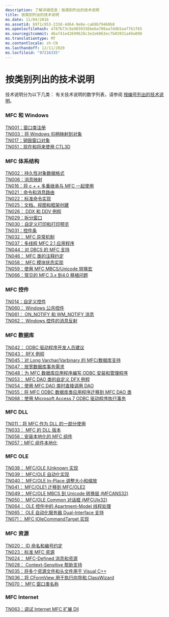 ```yaml
---
description: 了解详细信息：按类别列出的技术说明
title: 按类别列出的技术说明
ms.date: 11/04/2016
ms.assetid: b9f1c953-233d-4d64-9e8e-ca69b79460b8
ms.openlocfilehash: 4787b73c9a9039336beba709aa7ddb5aaf761f65
ms.sourcegitcommit: d6af41e42699628c3e2e6063ec7b03931a49a098
ms.translationtype: MT
ms.contentlocale: zh-CN
ms.lasthandoff: 12/11/2020
ms.locfileid: "97216335"
---
```

# <a name="technical-notes-by-category"></a>按类别列出的技术说明

技术说明分为以下几类： 有关技术说明的数字列表，请参阅 [按编号列出的技术说明](../mfc/technical-notes-by-number.md)。

### <a name="mfc-and-windows"></a>MFC 和 Windows

[TN001：窗口类注册](../mfc/tn001-window-class-registration.md)\
[TN003：将 Windows 句柄映射到对象](../mfc/tn003-mapping-of-windows-handles-to-objects.md)\
[TN017：销毁窗口对象](../mfc/tn017-destroying-window-objects.md)\
[TN051：现在和将来使用 CTL3D](../mfc/tn051-using-ctl3d-now-and-in-the-future.md)

### <a name="mfc-architecture"></a>MFC 体系结构

[TN002：持久性对象数据格式](../mfc/tn002-persistent-object-data-format.md)\
[TN006：消息映射](../mfc/tn006-message-maps.md)\
[TN016：将 c + + 多重继承与 MFC 一起使用](../mfc/tn016-using-cpp-multiple-inheritance-with-mfc.md)\
[TN021：命令和消息路由](../mfc/tn021-command-and-message-routing.md)\
[TN022：标准命令实现](../mfc/tn022-standard-commands-implementation.md)\
[TN025：文档、视图和框架创建](../mfc/tn025-document-view-and-frame-creation.md)\
[TN026： DDX 和 DDV 例程](../mfc/tn026-ddx-and-ddv-routines.md)\
[TN029：拆分窗口](../mfc/tn029-splitter-windows.md)\
[TN030：自定义打印和打印预览](../mfc/tn030-customizing-printing-and-print-preview.md)\
[TN031：控件条](../mfc/tn031-control-bars.md)\
[TN032： MFC 异常机制](../mfc/tn032-mfc-exception-mechanism.md)\
[TN037：多线程 MFC 2.1 应用程序](../mfc/tn037-multithreaded-mfc-2-1-applications.md)\
[TN044：对 DBCS 的 MFC 支持](../mfc/tn044-mfc-support-for-dbcs.md)\
[TN046： MFC 类的注释约定](../mfc/tn046-commenting-conventions-for-the-mfc-classes.md)\
[TN058： MFC 模块状态实现](../mfc/tn058-mfc-module-state-implementation.md)\
[TN059：使用 MFC MBCS/Unicode 转换宏](../mfc/tn059-using-mfc-mbcs-unicode-conversion-macros.md)\
[TN066：常见的 MFC 3.x 到4.0 移植问题](../mfc/tn066-common-mfc-3-x-to-4-0-porting-issues.md)

### <a name="mfc-controls"></a>MFC 控件

[TN014：自定义控件](../mfc/tn014-custom-controls.md)\
[TN060： Windows 公共控件](../mfc/tn060-the-new-windows-common-controls.md)\
[TN061： ON_NOTIFY 和 WM_NOTIFY 消息](../mfc/tn061-on-notify-and-wm-notify-messages.md)\
[TN062： Windows 控件的消息反射](../mfc/tn062-message-reflection-for-windows-controls.md)

### <a name="mfc-database"></a>MFC 数据库

[TN042： ODBC 驱动程序开发人员建议](../mfc/tn042-odbc-driver-developer-recommendations.md)\
[TN043： RFX 例程](../mfc/tn043-rfx-routines.md)\
[TN045：对 Long Varchar/Varbinary 的 MFC/数据库支持](../mfc/tn045-mfc-database-support-for-long-varchar-varbinary.md)\
[TN047：放宽数据库事务需求](../mfc/tn047-relaxing-database-transaction-requirements.md)\
[TN048：为 MFC 数据库应用程序编写 ODBC 安装和管理程序](../mfc/tn048-writing-odbc-setup-and-administration-programs.md)\
[TN053： MFC DAO 类的自定义 DFX 例程](../mfc/tn053-custom-dfx-routines-for-dao-database-classes.md)\
[TN054：使用 MFC DAO 类时直接调用 DAO](../mfc/tn054-calling-dao-directly-while-using-mfc-dao-classes.md)\
[TN055：将 MFC ODBC 数据库类应用程序迁移到 MFC DAO 类](../mfc/tn055-migrating-mfc-odbc-database-class-applications-to-mfc-dao-classes.md)\
[TN068：使用 Microsoft Access 7 ODBC 驱动程序执行事务](../mfc/tn068-performing-transactions-with-the-microsoft-access-7-odbc-driver.md)

### <a name="mfc-dlls"></a>MFC DLL

[TN011：将 MFC 作为 DLL 的一部分使用](../mfc/tn011-using-mfc-as-part-of-a-dll.md)\
[TN033： MFC 的 DLL 版本](../mfc/tn033-dll-version-of-mfc.md)\
[TN056：安装本地化的 MFC 组件](../mfc/tn056-installation-of-localized-mfc-components.md)\
[TN057：MFC 组件本地化](../mfc/tn057-localization-of-mfc-components.md)

### <a name="mfc-ole"></a>MFC OLE

[TN038： MFC/OLE IUnknown 实现](../mfc/tn038-mfc-ole-iunknown-implementation.md)\
[TN039： MFC/OLE 自动化实现](../mfc/tn039-mfc-ole-automation-implementation.md)\
[TN040： MFC/OLE In-Place 调整大小和缩放](../mfc/tn040-mfc-ole-in-place-resizing-and-zooming.md)\
[TN041： MFC/OLE1 迁移到 MFC/OLE2](../mfc/tn041-mfc-ole1-migration-to-mfc-ole-2.md)\
[TN049： MFC/OLE MBCS 到 Unicode 转换层 (MFCANS32) ](../mfc/tn049-mfc-ole-mbcs-to-unicode-translation-layer-mfcans32.md)\
[TN050： MFC/OLE Common 对话框 (MFCUIx32) ](../mfc/tn050-mfc-ole-common-dialogs-mfcuix32.md)\
[TN064： OLE 控件中的 Apartment-Model 线程处理](../mfc/tn064-apartment-model-threading-in-activex-controls.md)\
[TN065： OLE 自动化服务器 Dual-Interface 支持](../mfc/tn065-dual-interface-support-for-ole-automation-servers.md)\
[TN071： MFC IOleCommandTarget 实现](../mfc/tn071-mfc-iolecommandtarget-implementation.md)

### <a name="mfc-resources"></a>MFC 资源

[TN020： ID 命名和编号约定](../mfc/tn020-id-naming-and-numbering-conventions.md)\
[TN023：标准 MFC 资源](../mfc/tn023-standard-mfc-resources.md)\
[TN024： MFC-Defined 消息和资源](../mfc/tn024-mfc-defined-messages-and-resources.md)\
[TN028： Context-Sensitive 帮助支持](../mfc/tn028-context-sensitive-help-support.md)\
[TN035：将多个资源文件和头文件用于 Visual C++](../mfc/tn035-using-multiple-resource-files-and-header-files-with-visual-cpp.md)\
[TN036：将 CFormView 用于执行向导和 ClassWizard](../mfc/tn036-using-cformview-with-appwizard-and-classwizard.md)\
[TN070： MFC 窗口类名称](../mfc/tn070-mfc-window-class-names.md)

### <a name="mfc-internet"></a>MFC Internet

[TN063：调试 Internet MFC 扩展 Dll](../mfc/tn063-debugging-internet-extension-dlls.md)
